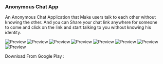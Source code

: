 ### Anonymous Chat App


An Anonymous Chat Application that Make users  talk to each other without knowing the other.
And you can Share your chat link anywhere for someone to come and click on the link and start talking to you without knowing his identity.

![Preview](/preview/1.jpg)
![Preview](/preview/2.jpg)
![Preview](/preview/3.jpg)
![Preview](/preview/4.jpg)
![Preview](/preview/5.jpg)
![Preview](/preview/6.jpg)
![Preview](/preview/7.jpg)
![Preview](/preview/8.jpg)

Download From Google Play : 